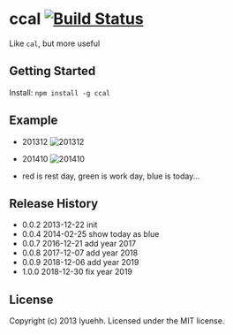 # ccal [![Build Status](https://secure.travis-ci.org/lyuehh/ccal.png?branch=master)](http://travis-ci.org/lyuehh/ccal)

Like `cal`, but more useful

## Getting Started
Install: `npm install -g ccal`

## Example

* 201312
![201312](https://raw.github.com/lyuehh/ccal/master/screenshot/201312.png)

* 201410
![201410](https://raw.github.com/lyuehh/ccal/master/screenshot/201410.png)

* red is rest day, green is work day, blue is today...

## Release History

* 0.0.2 2013-12-22 init
* 0.0.4 2014-02-25 show today as blue
* 0.0.7 2016-12-21 add year 2017
* 0.0.8 2017-12-07 add year 2018
* 0.0.9 2018-12-06 add year 2019
* 1.0.0 2018-12-30 fix year 2019

## License
Copyright (c) 2013 lyuehh. Licensed under the MIT license.
